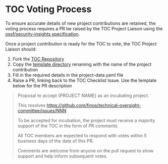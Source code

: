 # TOC Voting Process

To ensure accurate details of new project contributions are retained, the voting process requires a PR be raised by the TOC Project Liaison using the [ossf/security-insights specification](https://github.com/ossf/security-insights).

Once a project contribution is ready for the TOC to vote, the TOC Project Liaison should:

1. Fork the [TOC Repository](https://github.com/finos/technical-oversight-committee)
2. Copy the [template directory](../../../projects/template-project/) renaming with the name of the project contribution
3. Fill in the required details in the project-data.yaml file
4. Raise a PR, linking back to the TOC Checklist Issue. Use the template below for the PR description

> Proposal to accept {PROJECT NAME} as an incubating project.
>
> This resolves https://github.com/finos/technical-oversight-committee/issues/NNN  
>
> To be accepted for incubation, the project must receive a majority support of the TOC in the form of PR comments.
>
> All TOC members are expected to respond with votes within 5 business days of the date of this PR.
>
> Comments are welcome from anyone on the pull request to show support and help inform subsequent votes.

